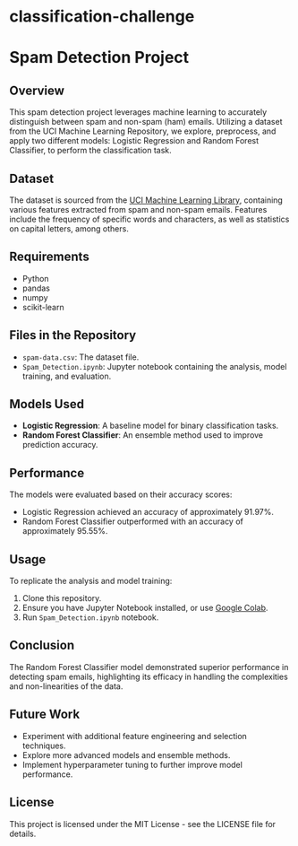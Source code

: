 # classification-challenge
# Spam Detection Project

## Overview
This spam detection project leverages machine learning to accurately distinguish between spam and non-spam (ham) emails. Utilizing a dataset from the UCI Machine Learning Repository, we explore, preprocess, and apply two different models: Logistic Regression and Random Forest Classifier, to perform the classification task.

## Dataset
The dataset is sourced from the [UCI Machine Learning Library](https://archive.ics.uci.edu/ml/datasets/spambase), containing various features extracted from spam and non-spam emails. Features include the frequency of specific words and characters, as well as statistics on capital letters, among others.

## Requirements
- Python
- pandas
- numpy
- scikit-learn


## Files in the Repository
- `spam-data.csv`: The dataset file.
- `Spam_Detection.ipynb`: Jupyter notebook containing the analysis, model training, and evaluation.


## Models Used
- **Logistic Regression**: A baseline model for binary classification tasks.
- **Random Forest Classifier**: An ensemble method used to improve prediction accuracy.

## Performance
The models were evaluated based on their accuracy scores:
- Logistic Regression achieved an accuracy of approximately 91.97%.
- Random Forest Classifier outperformed with an accuracy of approximately 95.55%.

## Usage
To replicate the analysis and model training:
1. Clone this repository.
2. Ensure you have Jupyter Notebook installed, or use [Google Colab](https://colab.research.google.com/).
3. Run `Spam_Detection.ipynb` notebook.

## Conclusion
The Random Forest Classifier model demonstrated superior performance in detecting spam emails, highlighting its efficacy in handling the complexities and non-linearities of the data.

## Future Work
- Experiment with additional feature engineering and selection techniques.
- Explore more advanced models and ensemble methods.
- Implement hyperparameter tuning to further improve model performance.

## License
This project is licensed under the MIT License - see the LICENSE file for details.
